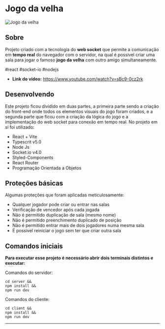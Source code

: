 # Jogo da velha
![Jogo da velha](https://github.com/user-attachments/assets/6d7399d9-5274-46c9-94aa-8915f95955c9)

## Sobre

Projeto criado com a tecnologia do __web socket__ que permite a comunicação em __tempo real__ do navegador com o servidor, na qual é possivel criar uma sala para jogar o famoso __jogo da velha__ com outro amigo simultaneamente.

#react #socket-io #nodejs 

* __Link do vídeo:__ https://www.youtube.com/watch?v=sBc9-0cz2rk

## Desenvolvendo
Este projeto ficou dividido em duas partes, a primeira parte sendo a criação do front-end onde todos os elementos visuais do jogo foram criados, e a segunda parte que ficou com a criação da lógica do jogo e a implementação do web socket para conexão em tempo real. No projeto em si foi utilizado:

- React + Vite
- Typescrit v5.0
- Node Js
- Socket.io v4.0
- Styled-Components
- React Router
- Programação Orientada a Objetos

## Proteções básicas
Algumas proteções que foram aplicadas meticulosamente:
- Qualquer jogador pode criar ou entrar nas salas
- Verificação de vencedor após cada jogada
- Não é permitido duplicação de sala (mesmo nome)
- Não é permitido preenchimento duplicado de posição
- Não é permitido entrar mais de dois jogadores numa mesma sala
- É possivel reiniciar o jogo sem ter que criar outra sala

## Comandos iniciais
__Para executar esse projeto é necessário abrir dois terminais distintos e executar:__

Comandos do servidor:
```
cd server &&
npm install &&
npm run dev
```

Comandos do cliente:
```
cd client &&
npm install &&
npm run dev
```
  
***************
